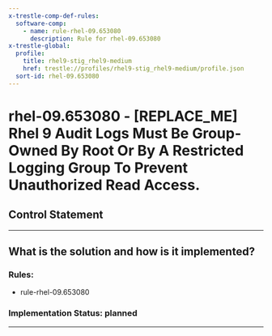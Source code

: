 ```yaml
---
x-trestle-comp-def-rules:
  software-comp:
    - name: rule-rhel-09.653080
      description: Rule for rhel-09.653080
x-trestle-global:
  profile:
    title: rhel9-stig_rhel9-medium
    href: trestle://profiles/rhel9-stig_rhel9-medium/profile.json
  sort-id: rhel-09.653080
---
```


# rhel-09.653080 - \[REPLACE_ME\] Rhel 9 Audit Logs Must Be Group-Owned By Root Or By A Restricted Logging Group To Prevent Unauthorized Read Access.

## Control Statement

______________________________________________________________________

## What is the solution and how is it implemented?

<!-- For implementation status enter one of: implemented, partial, planned, alternative, not-applicable -->

<!-- Note that the list of rules under ### Rules: is read-only and changes will not be captured after assembly to JSON -->

<!-- Add control implementation description here for control: rhel-09.653080 -->

### Rules:

  - rule-rhel-09.653080

### Implementation Status: planned

______________________________________________________________________
